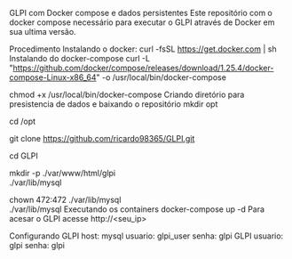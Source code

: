 GLPI com Docker compose e dados persistentes
Este repositório com o docker compose necessário para executar o GLPI através de Docker em sua ultima versão.

Procedimento
Instalando o docker:
curl -fsSL https://get.docker.com | sh
Instalando do docker-compose
curl -L "https://github.com/docker/compose/releases/download/1.25.4/docker-compose-Linux-x86_64" -o /usr/local/bin/docker-compose

chmod +x /usr/local/bin/docker-compose
Criando diretório para presistencia de dados e baixando o repositório
mkdir opt

cd /opt 

git clone https://github.com/ricardo98365/GLPI.git

cd GLPI 

mkdir -p ./var/www/html/glpi \
         ./var/lib/mysql

chown 472:472 ./var/lib/mysql \
              ./var/lib/mysql 
Executando os containers
docker-compose up -d
Para acesar o GLPI acesse http://<seu_ip>

Configurando GLPI
host: mysql
usuario: glpi_user
senha: glpi
GLPI
usuario: glpi
senha: glpi
